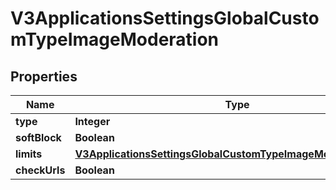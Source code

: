 

# V3ApplicationsSettingsGlobalCustomTypeImageModeration


## Properties

Name | Type | Description | Notes
------------ | ------------- | ------------- | -------------
**type** | **Integer** |  |  [optional]
**softBlock** | **Boolean** |  |  [optional]
**limits** | [**V3ApplicationsSettingsGlobalCustomTypeImageModerationLimits**](V3ApplicationsSettingsGlobalCustomTypeImageModerationLimits.md) |  |  [optional]
**checkUrls** | **Boolean** |  |  [optional]



